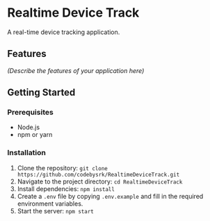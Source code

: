 # Realtime Device Track

A real-time device tracking application.

## Features

_(Describe the features of your application here)_

## Getting Started

### Prerequisites

- Node.js
- npm or yarn

### Installation

1. Clone the repository: `git clone https://github.com/codebysrk/RealtimeDeviceTrack.git`
2. Navigate to the project directory: `cd RealtimeDeviceTrack`
3. Install dependencies: `npm install`
4. Create a `.env` file by copying `.env.example` and fill in the required environment variables.
5. Start the server: `npm start`
